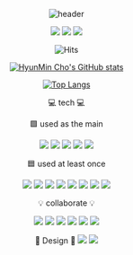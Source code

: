 <div align="center">


![header](https://capsule-render.vercel.app/api?type=waving&color=0:2bc0e4,100:eaecc6&height=300&section=header&text=HyunMin%20Cho&fontSize=90&fontColor=e8778c&animation=scaleIn)

<SNS>
 
<a href="https://www.linkedin.com/in/%EC%A1%B0%ED%98%84%EB%AF%BC/" target="_blank"><img src="https://img.shields.io/badge/LinkedIn-0A66C2?style=flat-square&logo=LinkedIn&logoColor=white"/></a>
<a href="https://tempnixk.tistory.com/" target="_blank"><img src="https://img.shields.io/badge/Tistory-FFFFFF?style=flat-square&logo=Tumblr&logoColor=black"/></a>
<a href="https://www.instagram.com/hm_hm_hm01/" target="_blank"><img src="https://img.shields.io/badge/Instagram-E4405F?style=flat-square&logo=Instagram&logoColor=white"/></a>

 
![Hits](https://hits.seeyoufarm.com/api/count/incr/badge.svg?url=https%3A%2F%2Fgithub.com%2Fuudquark%2Fhit-counter&count_bg=%2379C83D&title_bg=%23555555&icon=&icon_color=%23E7E7E7&title=hits&edge_flat=false)


[![HyunMin Cho's GitHub stats](https://github-readme-stats.vercel.app/api?username=uudquark&count_private=true&show_icons=true&show_icons=true&theme=chartreuse-dark&bg_color=DEG,085078,85d8ce)](https://github.com/uudquark/github-readme-stats)
 
 [![Top Langs](https://github-readme-stats.vercel.app/api/top-langs/?username=uudquark&layout=compact)](https://github.com/uudquark/github-readme-stats)
 
 💻 tech 💻
 
 🟩 used as the main
 
 <img src="https://img.shields.io/badge/C++-00599C?style=for-the-badge&logo=C%2B%2B&logoColor=white"/></a>
<img src="https://img.shields.io/badge/Csharp-239120?style=for-the-badge&logo=Csharp&logoColor=white"/></a>
<img src="https://img.shields.io/badge/Xcode-147EFB?style=for-the-badge&logo=Xcode&logoColor=white"/></a>
<img src="https://img.shields.io/badge/Unity-FFFFFF?style=for-the-badge&logo=Unity&logoColor=black"/></a>
<img src="https://img.shields.io/badge/Visual%20Studio-5C2D91?style=for-the-badge&logo=VisualStudio&logoColor=white"/></a>

🟦 used at least once

<img src="https://img.shields.io/badge/C-A8B9CC?style=for-the-badge&logo=C&logoColor=white"/></a>
<img src="https://img.shields.io/badge/Python-3766AB?style=for-the-badge&logo=Python&logoColor=white"/></a>
<img src="https://img.shields.io/badge/Java-007396?style=for-the-badge&logo=Java&logoColor=white"/></a>
<img src="https://img.shields.io/badge/Android%20Studio-3DDC84?style=for-the-badge&logo=AndroidStudio&logoColor=white"/></a>
<img src="https://img.shields.io/badge/Linux-FCC624?style=for-the-badge&logo=Linux&logoColor=white"/></a>
<img src="https://img.shields.io/badge/Visual%20Studio%20Code-007ACC?style=for-the-badge&logo=VisualStudioCode&logoColor=white"/></a>
<img src="https://img.shields.io/badge/Vim-019733?style=for-the-badge&logo=Vim&logoColor=white"/></a>
<img src="https://img.shields.io/badge/Roblox-000000?style=for-the-badge&logo=Roblox&logoColor=white"/></a>

💡 collaborate 💡

<img src="https://img.shields.io/badge/GitHub-181717?style=for-the-badge&logo=GitHub&logoColor=white"/></a> 
<img src="https://img.shields.io/badge/Git-F05032?style=for-the-badge&logo=Git&logoColor=white"/></a>
<img src="https://img.shields.io/badge/Miro-050038?style=for-the-badge&logo=Miro&logoColor=white"/></a>
<img src="https://img.shields.io/badge/Slack-4A154B?style=for-the-badge&logo=Slack&logoColor=white"/></a>
<img src="https://img.shields.io/badge/Notion-000000?style=for-the-badge&logo=Notion&logoColor=white"/></a>
<img src="https://img.shields.io/badge/Trello-0052CC?style=for-the-badge&logo=Trello&logoColor=white"/></a>


🎨 Design 🎨
<img src="https://img.shields.io/badge/Adobe%20Photoshop-31A8FF?style=for-the-badge&logo=AdobePhotoshop&logoColor=white"/></a>
<img src="https://img.shields.io/badge/Sketch-F7B500?style=for-the-badge&logo=Sketch&logoColor=white"/></a>



</div>



